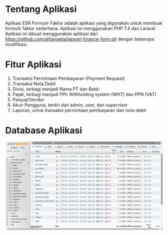 # Tentang Aplikasi
Aplikasi ESR Formulir Faktur adalah aplikasi yang digunakan untuk membuat formulir faktur sederhana. Aplikasi ini menggunakan PHP 7.4 dan Laravel.
Aplikasi ini dibuat menggunakan aplikasi dari https://github.com/alfiansetia/laravel-finance-form.git dengan beberapa modifikasi.
# Fitur Aplikasi
1. Transaksi Permintaan Pembayaran (Payment Request)
2. Transaksi Nota Debit
3. Divisi, terbagi menjadi Nama PT dan Bank
4. Pajak, terbagi menjadi PPh Withholding system (WHT) dan PPN (VAT)
5. Penjual/Vendor
6. Akun Pengguna, terdiri dari admin, user, dan supervisor
7. Laporan, untuk transaksi permintaan pembayaran dan nota debit
# Database Aplikasi
![alt text](https://github.com/sintadwinugrahani/SistemInformasiAkuntansi-ESR-Form-Faktur/blob/main/screenshots/Database.png?raw=true)
